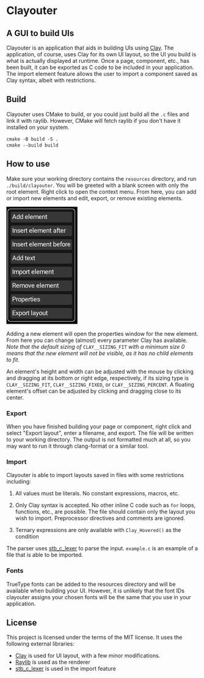 # Clayouter
## A GUI to build UIs

Clayouter is an application that aids in building UIs using [Clay](https://github.com/nicbarker/clay/). The application, of course, uses Clay for its own UI layout, so the UI you build is what is actually displayed at runtime. Once a page, component, etc., has been built, it can be exported as C code to be included in your application. The import element feature allows the user to import a component saved as Clay syntax, albeit with restrictions.

## Build
Clayouter uses CMake to build, or you could just build all the `.c` files and link it with raylib. However, CMake will fetch raylib if you don't have it installed on your system.

```
cmake -B build -S .
cmake --build build
```

## How to use
Make sure your working directory contains the `resources` directory, and run `./build/clayouter`. You will be greeted with a blank screen with only the root element. Right click to open the context menu. From here, you can add or import new elements and edit, export, or remove existing elements.

![image](./resources/context_menu.png)

Adding a new element will open the properties window for the new element. From here you can change (almost) every parameter Clay has available.
*Note that the default sizing of* `CLAY__SIZING_FIT` *with a minimum size 0 means that the new element will not be visible, as it has no child elements to fit.*

An element's height and width can be adjusted with the mouse by clicking and dragging at its bottom or right edge, respectively, if its sizing type is `CLAY__SIZING_FIT`, `CLAY__SIZING_FIXED`, or `CLAY__SIZING_PERCENT`. A floating element's offset can be adjusted by clicking and dragging close to its center.

### Export
When you have finished building your page or component, right click and select "Export layout", enter a filename, and export. The file will be written to your working directory. The output is not formatted much at all, so you may want to run it through clang-format or a similar tool.

### Import
Clayouter is able to import layouts saved in files with some restrictions including:
1. All values must be literals. No constant expressions, macros, etc.

2. Only Clay syntax is accepted. No other inline C code such as `for` loops, functions, etc., are possible. The file should contain only the layout you wish to import. Preprocessor directives and comments are ignored.

3. Ternary expressions are only available with `Clay_Hovered()` as the condition

The parser uses [stb_c_lexer](https://github.com/nothings/stb/blob/master/stb_c_lexer.h) to parse the input. `example.c` is an example of a file that is able to be imported.

### Fonts
TrueType fonts can be added to the resources directory and will be available when building your UI. However, it is unlikely that the font IDs clayouter assigns your chosen fonts will be the same that you use in your application.

## License
This project is licensed under the terms of the MIT license.
It uses the following external libraries:
- [Clay](https://github.com/nicbarker/clay/) is used for UI layout, with a few minor modifications.
- [Raylib](https://github.com/raysan5/raylib) is used as the renderer
- [stb_c_lexer](https://github.com/nothings/stb/blob/master/stb_c_lexer.h) is used in the import feature
